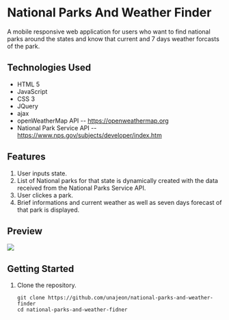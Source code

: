# National Parks And Weather Finder
A mobile responsive web application for users who want to find national parks around the states and know that current and 7 days weather forcasts of the park.

## Technologies Used
- HTML 5
- JavaScript
- CSS 3
- JQuery
- ajax
- openWeatherMap API
  -- https://openweathermap.org
- National Park Service API
  -- https://www.nps.gov/subjects/developer/index.htm

## Features
1. User inputs state.
2. List of National parks for that state is dynamically created with the data received from the National Parks Service API.
3. User clickes a park.
4. Brief informations and current weather as well as seven days forecast of that park is displayed.

## Preview
<img src="images/preview.gif">

## Getting Started
1. Clone the repository.
    ```shell
    git clone https://github.com/unajeon/national-parks-and-weather-finder
    cd national-parks-and-weather-fidner
    ```
